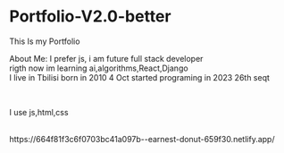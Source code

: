 # Portfolio-V2.0-better

<p>This Is my Portfolio</p>
<p>About Me: I prefer js, i am future full stack developer <br>rigth now im learning ai,algorithms,React,Django <br>I live in Tbilisi born in 2010 4 Oct started programing in 2023 26th seqt</p>
<br>
<p>I use js,html,css</p>
<br>
https://664f81f3c6f0703bc41a097b--earnest-donut-659f30.netlify.app/
